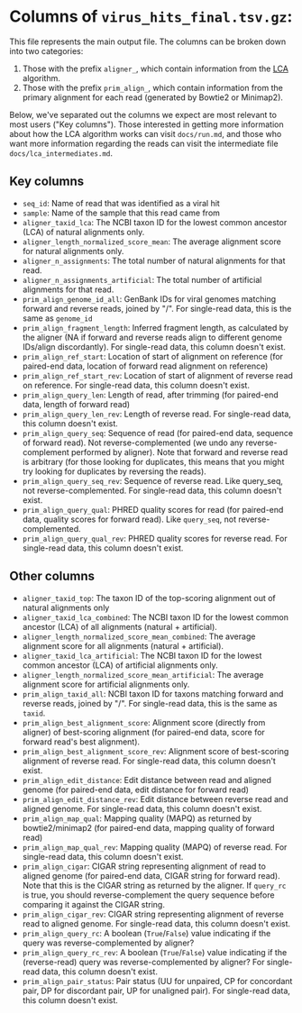 # Columns of `virus_hits_final.tsv.gz`:

This file represents the main output file. The columns can be broken down into two categories:

1. Those with the prefix `aligner_`, which contain information from the [LCA](docs/lca.md) algorithm.
2. Those with the prefix `prim_align_`, which contain information from the primary alignment for each read (generated by Bowtie2 or Minimap2).

Below, we've separated out the columns we expect are most relevant to most users ("Key columns"). Those interested in getting more information about how the LCA algorithm works can visit `docs/run.md`, and those who want more information regarding the reads can visit the intermediate file `docs/lca_intermediates.md`.

## Key columns
- `seq_id`: Name of read that was identified as a viral hit
- `sample`: Name of the sample that this read came from
- `aligner_taxid_lca`: The NCBI taxon ID for the lowest common ancestor (LCA) of natural alignments only.
- `aligner_length_normalized_score_mean`: The average alignment score for natural alignments only. 
- `aligner_n_assignments`: The total number of natural alignments for that read. 
- `aligner_n_assignments_artificial`: The total number of artificial alignments for that read. 
- `prim_align_genome_id_all`: GenBank IDs for viral genomes matching forward and reverse reads, joined by "/". For single-read data, this is the same as `genome_id` 
- `prim_align_fragment_length`: Inferred fragment length, as calculated by the aligner (NA if forward and reverse reads align to different genome IDs/align discordantly). For single-read data, this column doesn't exist. 
- `prim_align_ref_start`: Location of start of alignment on reference (for paired-end data, location of forward read alignment on reference) 
- `prim_align_ref_start_rev`: Location of start of alignment of reverse read on reference. For single-read data, this column doesn't exist. 
- `prim_align_query_len`: Length of read, after trimming (for paired-end data, length of forward read) 
- `prim_align_query_len_rev`: Length of reverse read. For single-read data, this column doesn't exist. 
- `prim_align_query_seq`: Sequence of read (for paired-end data, sequence of forward read). Not reverse-complemented (we undo any reverse-complement performed by aligner). Note that forward and reverse read is arbitrary (for those looking for duplicates, this means that you might try looking for duplicates by reversing the reads). 
- `prim_align_query_seq_rev`: Sequence of reverse read. Like query_seq, not reverse-complemented. For single-read data, this column doesn't exist. 
- `prim_align_query_qual`: PHRED quality scores for read (for paired-end data, quality scores for forward read). Like `query_seq`, not reverse-complemented. 
- `prim_align_query_qual_rev`: PHRED quality scores for reverse read. For single-read data, this column doesn't exist. 

## Other columns
- `aligner_taxid_top`: The taxon ID of the top-scoring alignment out of natural alignments only
- `aligner_taxid_lca_combined`: The NCBI taxon ID for the lowest common ancestor (LCA) of all alignments (natural + artificial).
- `aligner_length_normalized_score_mean_combined`: The average alignment score for all alignments (natural + artificial).
- `aligner_taxid_lca_artificial`: The NCBI taxon ID for the lowest common ancestor (LCA) of artificial alignments only.
- `aligner_length_normalized_score_mean_artificial`: The average alignment score for artificial alignments only.
- `prim_align_taxid_all`: NCBI taxon ID for taxons matching forward and reverse reads, joined by "/". For single-read data, this is the same as `taxid`.
- `prim_align_best_alignment_score`: Alignment score (directly from aligner) of best-scoring alignment (for paired-end data, score for forward read's best alignment).
- `prim_align_best_alignment_score_rev`: Alignment score of best-scoring alignment of reverse read. For single-read data, this column doesn't exist.
- `prim_align_edit_distance`: Edit distance between read and aligned genome (for paired-end data, edit distance for forward read)
- `prim_align_edit_distance_rev`: Edit distance between reverse read and aligned genome. For single-read data, this column doesn't exist.
- `prim_align_map_qual`: Mapping quality (MAPQ) as returned by bowtie2/minimap2 (for paired-end data, mapping quality of forward read)
- `prim_align_map_qual_rev`: Mapping quality (MAPQ) of reverse read. For single-read data, this column doesn't exist.
- `prim_align_cigar`: CIGAR string representing alignment of read to aligned genome (for paired-end data, CIGAR string for forward read). Note that this is the CIGAR string as returned by the aligner. If `query_rc` is true, you should reverse-complement the query sequence before comparing it against the CIGAR string.
- `prim_align_cigar_rev`: CIGAR string representing alignment of reverse read to aligned genome. For single-read data, this column doesn't exist.
- `prim_align_query_rc`: A boolean (`True`/`False`) value indicating if the query was reverse-complemented by aligner?
- `prim_align_query_rc_rev`: A boolean (`True`/`False`) value indicating if the (reverse-read) query was reverse-complemented by aligner? For single-read data, this column doesn't exist.
- `prim_align_pair_status`: Pair status (UU for unpaired, CP for concordant pair, DP for discordant pair, UP for unaligned pair). For single-read data, this column doesn't exist.
